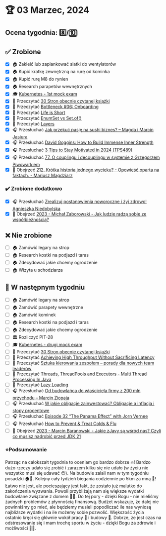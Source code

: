 # 🏆 03 Marzec, 2024

## Ocena tygodnia: 8️⃣/🔟

## ✅ Zrobione
- [x] 🏠 Zakleić lub zapiankować siatki do wentylatorów
- [x] 🏠 Kupić kratkę zewnętrzną na rurę od kominka
- [x] 🏠 Kupić rurę M8 do rynien
- [x] 🏠 Research parapetów wewnętrznych
- [x] 🎓 [Kubernetes - 1st mock exam](https://www.udemy.com/course/certified-kubernetes-administrator-with-practice-tests/)
- [x] 📗 Przeczytać [30 Stron obecnie czytanej książki](https://github.com/BartoszDabek/bdabek.pl/blob/master/miscellaneous/books.md)
- [x] 📗 Przeczytać [Bottleneck #06: Onboarding](https://martinfowler.com/articles/bottlenecks-of-scaleups/06-onboarding.html)
- [x] 📗 Przeczytać [Life is Short](https://www.paulgraham.com/vb.html)
- [x] 📗 Przeczytać [EnumSet vs Set.of()](https://blog.jgardo.dev/2024/01/27/enumset-vs-set-of/)
- [x] 📗 Przeczytać [Layers](https://java-design-patterns.com/patterns/layers/)
- [x] 🎧 Przesłuchać [Jak przekuć pasję na sushi biznes? – Magda i Marcin Jasiura](https://zaprojektujswojezycie.pl/jak-przekuc-pasje-na-sushi-biznes-magda-i-marcin-jasiura/)
- [x] 🎧 Przesłuchać [David Goggins: How to Build Immense Inner Strength](https://www.hubermanlab.com/episode/david-goggins-how-to-build-immense-inner-strength)
- [x] 🎧 Przesłuchać [3 Tips to Stay Motivated in 2024 (TPS489)](https://www.asianefficiency.com/podcasts/489-stay-motivated-2024/)
- [x] 🎧 Przesłuchać [77. O couplingu i decouplingu w systemie z Grzegorzem Piwowarkiem](https://bettersoftwaredesign.pl/episodes/77)
- [x] 🎥 Obejrzeć [212. Krótka historia jednego wycieku? - Opowieść oparta na faktach. - Mariusz Magdziarz](https://youtu.be/9Hq9AUVtBnA)

### ✔️ Zrobione dodatkowo
- [x] 🎧 Przesłuchać [Zrealizuj postanowienia noworoczne i żyj zdrowo! Agnieszka Niedobylska](https://zaprojektujswojezycie.pl/zrealizuj-postanowienia-noworoczne-i-zyj-zdrowo-agnieszka-niedobylska/)
- [x] 🎥 Obejrzeć [2023 - Michał Zaborowski - Jak ludzie radzą sobie ze współbieżnością?](https://youtu.be/kvYgTn38lCc)

## ❌ Nie zrobione
- [ ] 🏠 Zamówić legary na strop
- [ ] 🏠 Research kostki na podjazd i taras
- [ ] 🏠 Zdecydować jakie chcemy ogrodzenie
- [ ] 🏠 Wizyta u schodziarza

## 📝 W następnym tygodniu
- [ ] 🏠 Zamówić legary na strop
- [ ] 🏠 Zamówić parapety wewnętrzne
- [ ] 🏠 Zamówić kominek
- [ ] 🏠 Research kostki na podjazd i taras
- [ ] 🏠 Zdecydować jakie chcemy ogrodzenie
- [ ] 🏛️ Rozliczyć PIT-28
- [ ] 🎓 [Kubernetes - drugi mock exam](https://www.udemy.com/course/certified-kubernetes-administrator-with-practice-tests/)
- [ ] 📗 Przeczytać [30 Stron obecnie czytanej książki](https://github.com/BartoszDabek/bdabek.pl/blob/master/miscellaneous/books.md)
- [ ] 📗 Przeczytać [Achieving High Throughput Without Sacrificing Latency](https://foojay.io/today/achieving-high-throughput-without-sacrificing-latency/)
- [ ] 📗 Przeczytać [Sztuka kierowania zespołem – porady dla nowych team leaderów](https://sii.pl/blog/sztuka-kierowania-zespolem-porady-dla-nowych-team-leaderow/)
- [ ] 📗 Przeczytać [Threads, ThreadPools and Executors - Multi Thread Processing In Java](https://softwaremill.com/threadpools-executors-and-java/)
- [ ] 📗 Przeczytać [Lazy Loading](https://java-design-patterns.com/patterns/lazy-loading/)
- [ ] 🎧 Przesłuchać [Od budowlańca do właściciela firmy z 200 mln przychodu – Marcin Ziopaja](https://zaprojektujswojezycie.pl/od-budowlanca-do-wlasciciela-firmy-z-200-mln-przychodu-marcin-ziopaja/)
- [ ] 🎧 Przesłuchać [W jakie obligacje zainwestować? Obligacje a inflacja i stopy procentowe](https://inwestomat.eu/w-jakie-obligacje-zainwestowac/)
- [ ] 🎧 Przesłuchać [Episode 32 “The Panama Effect” with Jorn Vernee](https://inside.java/2024/01/08/podcast-032/)
- [ ] 🎧 Przesłuchać [How to Prevent & Treat Colds & Flu](https://www.hubermanlab.com/episode/how-to-prevent-treat-colds-flu)
- [ ] 🎥 Obejrzeć [2023 - Marcin Baranowski - Jakie zJavy są wśród nas? Czyli co musisz nadrobić przed JDK 21](https://youtu.be/zFTnb32sx3w)

### ⭐Podsumowanie
Patrząc na całokszałt tygodnia to oceniam go bardzo dobrze 🔥! Bardzo dużo rzeczy udało się zrobić i zarazem kilku się nie udało (w życiu nie wszystko musi się udawać 😉). Na budowie zalali nam w tym tygodniu posadzki 🏠📐. Kolejny cały tydzień biegania codziennie po 5km za mną 🏃! Łatwo nie jest, ale pocieszający jest fakt, że zostało już malutko do zakończenia wyzwania. Powoli przybliżają nam się większe wydatki budowlane związane z domem 💸💸. Do tej pory - dzięki Bogu - nie mieliśmy żadnych problemów z płynnością finansową. Budżet wskazuje, że dalej nie powinniśmy go mieć, ale będziemy musieli popodliczać ile nas wyniosą najbliższe wydatki i na ile możemy sobie pozwolić. Większość życia ostatnio kręci się głównie wokół pracy 💼 i budowy 🚧. Dobrze, że jest czas na odstresowanie się i mam trochę sportu w życiu - dzięki Bogu za zdrowie i możliwości 🙏🙌.
